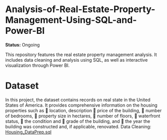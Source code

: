 # Analysis-of-Real-Estate-Property-Management-Using-SQL-and-Power-BI
**Status:** Ongoing 

This repository features the real estate property management analysis. It includes data cleaning and analysis using SQL, as well as interactive visualization through Power BI.


# Dataset
In this project, the dataset contains records on real state in the United States of America. It provides
comprehensive information on the housing properties such as
 location, description
 price of the building,
 number of bedrooms,
 property size in hectares,
 number of floors,
 waterfront status,
 the condition and
 grade of the building, and
 the year the building was constructed and, if applicable, renovated.
Data Cleaning: [Housing_DataPrep.sql](https://github.com/macababbadcherry/Analysis-of-Real-Estate-Property-Management-Using-SQL-and-Power-BI/blob/main/Housing_DataPrep.sql)
